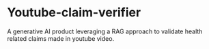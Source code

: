 # Youtube-claim-verifier
A generative AI product leveraging a RAG approach to validate health related claims made in youtube video.
